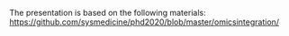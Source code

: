 The presentation is based on the following materials: https://github.com/sysmedicine/phd2020/blob/master/omicsintegration/
